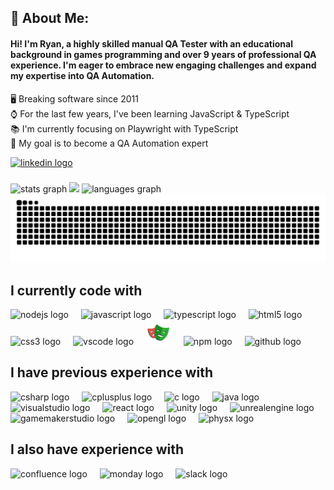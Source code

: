 <h2 align="left">💫 About Me:</h2>
<h4 align="left">Hi! I'm Ryan, a highly skilled manual QA Tester with an educational background in games programming and over 9 years of professional QA experience. I'm eager to embrace new engaging challenges and expand my expertise into QA Automation.</h4>

 

<p align="left">🖥️ Breaking software since 2011
<br>⌚ For the last few years, I've been learning JavaScript & TypeScript
<br>📚 I'm currently focusing on Playwright with TypeScript
<br>🎯 My goal is to become a QA Automation expert
</p>

<div align="left">
  <a href="https://www.linkedin.com/in/ryansdocherty/" target="_blank">
    <img src="https://raw.githubusercontent.com/maurodesouza/profile-readme-generator/master/src/assets/icons/social/linkedin/default.svg" width="40" height="40" alt="linkedin logo"  />
  </a>
</div>

###

<div align="left">
  <img src="https://github-readme-stats.vercel.app/api?username=ryandocherty&hide_title=false&hide_rank=false&show_icons=true&include_all_commits=true&count_private=true&disable_animations=false&theme=dracula&locale=en&hide_border=true" height="200" alt="stats graph"/>
  <img src="https://nirzak-streak-stats.vercel.app?user=ryandocherty&theme=dracula&hide_border=true" height="200"/>
  <img src="https://github-readme-stats.vercel.app/api/top-langs?username=ryandocherty&locale=en&hide_title=false&layout=compact&card_width=320&langs_count=8&theme=dracula&hide_border=true" height="200" alt="languages graph"/>
</div>
<picture>
  <source media="(prefers-color-scheme: dark)" srcset="https://raw.githubusercontent.com/ryandocherty/ryandocherty/output/github-contribution-grid-snake-dark.svg">
  <source media="(prefers-color-scheme: light)" srcset="https://raw.githubusercontent.com/ryandocherty/ryandocherty/output/github-contribution-grid-snake.svg">
  <img alt="github contribution grid snake animation" src="https://raw.githubusercontent.com/ryandocherty/ryandocherty/output/github-contribution-grid-snake.svg">
</picture>

###

<h2 align="left">I currently code with</h2>
<div align="left">
  <img src="https://cdn.jsdelivr.net/gh/devicons/devicon/icons/nodejs/nodejs-original.svg" height="40" alt="nodejs logo"  />
  <img width="12" />
  <img src="https://cdn.jsdelivr.net/gh/devicons/devicon/icons/javascript/javascript-original.svg" height="40" alt="javascript logo"  />
  <img width="12" />
  <img src="https://cdn.jsdelivr.net/gh/devicons/devicon/icons/typescript/typescript-original.svg" height="40" alt="typescript logo"  />
  <img width="12" />
  <img src="https://cdn.jsdelivr.net/gh/devicons/devicon/icons/html5/html5-original.svg" height="40" alt="html5 logo"  />
  <img width="12" />
  <img src="https://cdn.jsdelivr.net/gh/devicons/devicon/icons/css3/css3-original.svg" height="40" alt="css3 logo"  />
  <img width="12" />
  <img src="https://cdn.jsdelivr.net/gh/devicons/devicon/icons/vscode/vscode-original.svg" height="40" alt="vscode logo"  />
  <img width="12" />
  <img src="https://raw.githubusercontent.com/devicons/devicon/ca28c779441053191ff11710fe24a9e6c23690d6/icons/playwright/playwright-original.svg" height="40" alt="playwright logo"  />
  <img width="12" />
  <img src="https://cdn.jsdelivr.net/gh/devicons/devicon/icons/npm/npm-original-wordmark.svg" height="40" alt="npm logo"  />
  <img width="12" />
  <img src="https://skillicons.dev/icons?i=github" height="40" alt="github logo"  />
  <img width="12" />

  ###

  <h2 align="left">I have previous experience with</h2>
  <img src="https://skillicons.dev/icons?i=cs" height="40" alt="csharp logo"  />
  <img width="12" />
  <img src="https://skillicons.dev/icons?i=cpp" height="40" alt="cplusplus logo"  />
  <img width="12" />
  <img src="https://skillicons.dev/icons?i=c" height="40" alt="c logo"  />
  <img width="12" />
  <img src="https://cdn.jsdelivr.net/gh/devicons/devicon/icons/java/java-original.svg" height="40" alt="java logo"  />
  <img width="12" />
  <img src="https://cdn.jsdelivr.net/gh/devicons/devicon/icons/visualstudio/visualstudio-plain.svg" height="40" alt="visualstudio logo"  />
  <img width="12" />
  <img src="https://cdn.jsdelivr.net/gh/devicons/devicon/icons/react/react-original.svg" height="40" alt="react logo"  />
  <img width="12" />
  <img src="https://cdn.simpleicons.org/unity/FFFFFF" height="40" alt="unity logo"  />
  <img width="12" />
  <img src="https://skillicons.dev/icons?i=unreal" height="40" alt="unrealengine logo"  />
  <img width="12" />
  <img src="https://skillicons.dev/icons?i=gamemakerstudio" height="40" alt="gamemakerstudio logo"  />
  <img width="12" />
  <img src="https://cdn.simpleicons.org/opengl/5586A4.png" height="40" alt="opengl logo"  />
  <img width="12" /> <img src="https://developer-blogs.nvidia.com/wp-content/uploads/2018/12/PhysX.png" height="40" alt="physx logo"  />

  ###
  
  <h2 align="left">I also have experience with</h2>
  <img src="https://cdn.jsdelivr.net/gh/devicons/devicon/icons/confluence/confluence-original.svg" height="40" alt="confluence logo"  />
  <img width="12" />
  <img src="https://iconape.com/wp-content/png_logo_vector/monday.png" height="40" alt="monday logo"  />
  <img width="12" />
  <img src="https://cdn.jsdelivr.net/gh/devicons/devicon/icons/slack/slack-original.svg" height="40" alt="slack logo"  />
  <img width="12" />
</div>

###
